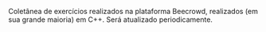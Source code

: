 Coletânea de exercícios realizados na plataforma Beecrowd, realizados (em sua grande maioria) em C++. Será atualizado periodicamente.
